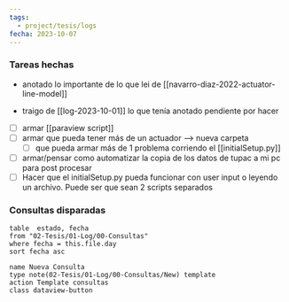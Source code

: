 ```yaml
---
tags:
  - project/tesis/logs
fecha: 2023-10-07
---
```



### Tareas hechas
* anotado lo importante de lo que lei de [[navarro-diaz-2022-actuator-line-model]]

 - traigo de [[log-2023-10-01]] lo que tenía anotado pendiente por hacer
- [ ] armar [[paraview script]]
- [ ] armar que pueda tener más de un actuador --> nueva carpeta
	- [ ] que pueda armar más de 1 problema corriendo el [[initialSetup.py]]
- [ ] armar/pensar como automatizar la copia de los datos de tupac a mi pc para post procesar
- [ ] Hacer que el initialSetup.py pueda funcionar con user input o leyendo un archivo. Puede ser que sean 2 scripts separados
### Consultas disparadas
 ```dataview
table  estado, fecha
from "02-Tesis/01-Log/00-Consultas"
where fecha = this.file.day
sort fecha asc
```
```button
name Nueva Consulta
type note(02-Tesis/01-Log/00-Consultas/New) template
action Template consultas
class dataview-button
```